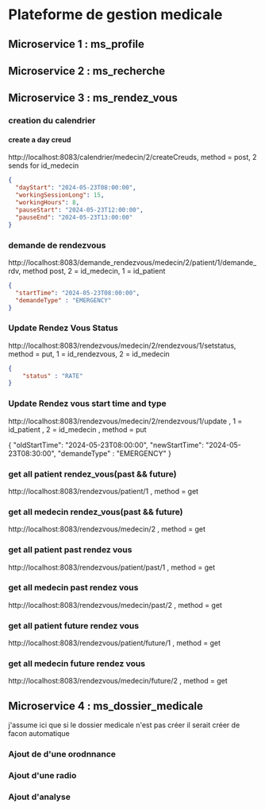 # Plateforme de gestion medicale

## Microservice 1 : ms_profile

## Microservice 2 : ms_recherche

## Microservice 3 : ms_rendez_vous

### creation du calendrier

#### create a day creud

http://localhost:8083/calendrier/medecin/2/createCreuds, method = post, 2 sends for id_medecin

```json
{
  "dayStart": "2024-05-23T08:00:00",
  "workingSessionLong": 15,
  "workingHours": 8,
  "pauseStart": "2024-05-23T12:00:00",
  "pauseEnd": "2024-05-23T13:00:00"
}
```

### demande de rendezvous

http://localhost:8083/demande_rendezvous/medecin/2/patient/1/demande_rdv, method post, 2 = id_medecin, 1 = id_patient

```json
{
  "startTime": "2024-05-23T08:00:00",
  "demandeType" : "EMERGENCY"
}
```

### Update Rendez Vous Status

http://localhost:8083/rendezvous/medecin/2/rendezvous/1/setstatus, method = put, 1 = id_rendezvous, 2 = id_medecin

```json
{
    "status" : "RATE"
}
```

### Update Rendez vous start time and type

http://localhost:8083/rendezvous/medecin/2/rendezvous/1/update , 1 = id_patient , 2 = id_medecin , method = put

{
    "oldStartTime": "2024-05-23T08:00:00",
    "newStartTime": "2024-05-23T08:30:00",
    "demandeType" : "EMERGENCY"
}

### get all patient rendez_vous(past && future)

http://localhost:8083/rendezvous/patient/1  , method = get

### get all medecin rendez_vous(past && future)

http://localhost:8083/rendezvous/medecin/2  , method = get

### get all patient past rendez vous

http://localhost:8083/rendezvous/patient/past/1 , method = get

### get all medecin past rendez vous

http://localhost:8083/rendezvous/medecin/past/2 , method = get

### get all patient future rendez vous

http://localhost:8083/rendezvous/patient/future/1 , method = get

### get all medecin future rendez vous

http://localhost:8083/rendezvous/medecin/future/2 , method = get

## Microservice 4 : ms_dossier_medicale

j'assume ici que si le dossier medicale n'est pas créer il serait créer de facon automatique

### Ajout de d'une orodnnance

### Ajout d'une radio

### Ajout d'analyse